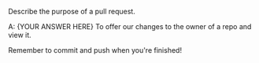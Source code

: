 Describe the purpose of a pull request.

A: {YOUR ANSWER HERE}
To offer our changes to the owner of a repo and view it.


Remember to commit and push when you're finished!
